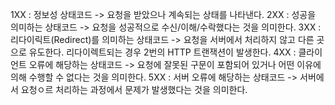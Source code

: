 
1XX : 정보성 상태코드 -> 요청을 받았으나 계속되는 상태를 나타낸다. 
2XX : 성공을 의미하는 상태코드 -> 요청을 성공적으로 수신/이해/수락했다는 것을 의미한다. 
3XX : 리다이릭트(Redirect)를 의미하는 상태코드 -> 요청을 서버에서 처리하지 않고 다른 곳으로 유도한다. 리다이렉트되는 경우 2번의 HTTP 트랜잭션이 발생한다.
4XX : 클라이언트 오류에 해당하는 상태코드 -> 요청에 잘못된 구문이 포함되어 있거나 어떤 이유에 의해 수행할 수 없다는 것을 의미한다. 
5XX : 서버 오류에 해당하는 상태코드 -> 서버에서 요청ㅇ르 처리하는 과정에서 문제가 발생했다는 것을 의미한다. 





